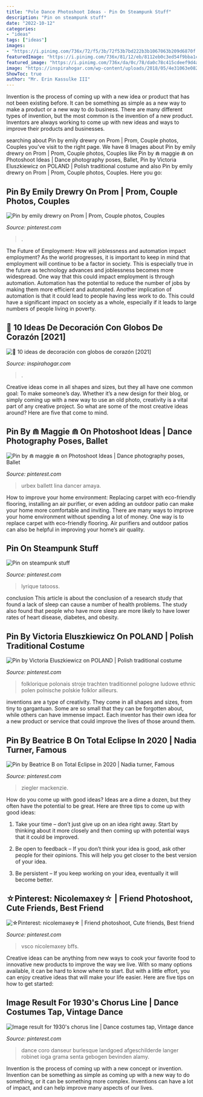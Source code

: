 ```yaml
---
title: "Pole Dance Photoshoot Ideas - Pin On Steampunk Stuff"
description: "Pin on steampunk stuff"
date: "2022-10-12"
categories:
- "ideas"
tags: ["ideas"]
images:
- "https://i.pinimg.com/736x/72/f5/3b/72f53b7bd222b3b1067063b209d6870f.jpg"
featuredImage: "https://i.pinimg.com/736x/81/12/eb/8112eb0c3ed54f9bba1cf3c1aa9cd75b.jpg"
featured_image: "https://i.pinimg.com/736x/da/0c/78/da0c78c415cdeef9d4a31072f7582195.jpg"
image: "https://inspirahogar.com/wp-content/uploads/2018/05/4e31063e082d43d3a165bb6d3a0b9528.jpg"
ShowToc: true
author: "Mr. Erin Kassulke III"
---
```



Invention is the process of coming up with a new idea or product that has not been existing before. It can be something as simple as a new way to make a product or a new way to do business. There are many different types of invention, but the most common is the invention of a new product. Inventors are always working to come up with new ideas and ways to improve their products and businesses.

	

		
searching about Pin by emily drewry on Prom | Prom, Couple photos, Couples you've visit to the right page. We have 8 Images about Pin by emily drewry on Prom | Prom, Couple photos, Couples like Pin by ⋒ maggie ⋒ on Photoshoot Ideas | Dance photography poses, Ballet, Pin by Victoria Eluszkiewicz on POLAND | Polish traditional costume and also Pin by emily drewry on Prom | Prom, Couple photos, Couples. Here you go:
		
    
## Pin By Emily Drewry On Prom | Prom, Couple Photos, Couples

<img loading=lazy src="https://i.pinimg.com/736x/81/12/eb/8112eb0c3ed54f9bba1cf3c1aa9cd75b.jpg" onerror="this.onerror=null;this.src='https://tse2.mm.bing.net/th?id=OIP.OMa9oALh0AJFdrIAIpubeQHaJ3&amp;pid=15.1';" alt="Pin by emily drewry on Prom | Prom, Couple photos, Couples">

_Source: pinterest.com_

>. 

	

The Future of Employment: How will joblessness and automation impact employment?
As the world progresses, it is important to keep in mind that employment will continue to be a factor in society. This is especially true in the future as technology advances and joblessness becomes more widespread. One way that this could impact employment is through automation. Automation has the potential to reduce the number of jobs by making them more efficient and automated. Another implication of automation is that it could lead to people having less work to do. This could have a significant impact on society as a whole, especially if it leads to large numbers of people living in poverty.

    
## 🥇 10 Ideas De Decoración Con Globos De Corazón [2021]

<img loading=lazy src="https://inspirahogar.com/wp-content/uploads/2018/05/4e31063e082d43d3a165bb6d3a0b9528.jpg" onerror="this.onerror=null;this.src='https://tse4.mm.bing.net/th?id=OIP.i808uqvJ5fREigE_fByPTAHaLF&amp;pid=15.1';" alt="🥇 10 ideas de decoración con globos de corazón [2021]">

_Source: inspirahogar.com_

>. 

	

Creative ideas come in all shapes and sizes, but they all have one common goal: To make someone’s day. Whether it’s a new design for their blog, or simply coming up with a new way to use an old photo, creativity is a vital part of any creative project. So what are some of the most creative ideas around? Here are five that come to mind.

    
## Pin By ⋒ Maggie ⋒ On Photoshoot Ideas | Dance Photography Poses, Ballet

<img loading=lazy src="https://i.pinimg.com/736x/8e/60/a5/8e60a5e0b3864f236edbc16dd0b61cb9.jpg" onerror="this.onerror=null;this.src='https://tse3.mm.bing.net/th?id=OIP.pBL1uBrOLY3bkSBWJjS-QAHaLH&amp;pid=15.1';" alt="Pin by ⋒ maggie ⋒ on Photoshoot Ideas | Dance photography poses, Ballet">

_Source: pinterest.com_

>urbex ballett lina dancer amaya. 

	

How to improve your home environment: Replacing carpet with eco-friendly flooring, installing an air purifier, or even adding an outdoor patio can make your home more comfortable and inviting.
There are many ways to improve your home environment without spending a lot of money. One way is to replace carpet with eco-friendly flooring. Air purifiers and outdoor patios can also be helpful in improving your home’s air quality.

    
## Pin On Steampunk Stuff

<img loading=lazy src="https://i.pinimg.com/736x/c7/37/2a/c7372a4d7be80b0fc6a6fea6c13bbbb0--steampunk-drawing-steampunk-cards.jpg" onerror="this.onerror=null;this.src='https://tse1.mm.bing.net/th?id=OIP.FGiFJLaKSo-YbByStpaheAHaKU&amp;pid=15.1';" alt="Pin on steampunk stuff">

_Source: pinterest.com_

>lyrique tatooss. 

	

conclusion
This article is about the conclusion of a research study that found a lack of sleep can cause a number of health problems. The study also found that people who have more sleep are more likely to have lower rates of heart disease, diabetes, and obesity.

    
## Pin By Victoria Eluszkiewicz On POLAND | Polish Traditional Costume

<img loading=lazy src="https://i.pinimg.com/736x/da/0c/78/da0c78c415cdeef9d4a31072f7582195.jpg" onerror="this.onerror=null;this.src='https://tse3.mm.bing.net/th?id=OIP.mNFGmkXfLWudyIjKM_fb5wHaL9&amp;pid=15.1';" alt="Pin by Victoria Eluszkiewicz on POLAND | Polish traditional costume">

_Source: pinterest.com_

>folklorique polonais stroje trachten traditionnel pologne ludowe ethnic polen polnische polskie folklor ailleurs. 

	

inventions are a type of creativity. They come in all shapes and sizes, from tiny to gargantuan. Some are so small that they can be forgotten about, while others can have immense impact. Each inventor has their own idea for a new product or service that could improve the lives of those around them.

    
## Pin By Beatrice B On Total Eclipse In 2020 | Nadia Turner, Famous

<img loading=lazy src="https://i.pinimg.com/736x/cb/10/0e/cb100e2c8c9eb377739d436ef2edf05e.jpg" onerror="this.onerror=null;this.src='https://tse2.mm.bing.net/th?id=OIP.zKl3-cncQHLupd4otmDWaQHaHR&amp;pid=15.1';" alt="Pin by Beatrice B on Total Eclipse in 2020 | Nadia turner, Famous">

_Source: pinterest.com_

>ziegler mackenzie. 

	

How do you come up with good ideas?
Ideas are a dime a dozen, but they often have the potential to be great. Here are three tips to come up with good ideas:
1. Take your time – don’t just give up on an idea right away. Start by thinking about it more closely and then coming up with potential ways that it could be improved.

2. Be open to feedback – If you don’t think your idea is good, ask other people for their opinions. This will help you get closer to the best version of your idea.

3. Be persistent – If you keep working on your idea, eventually it will become better.

    
## ☆Pinterest: Nicolemaxey☆ | Friend Photoshoot, Cute Friends, Best Friend

<img loading=lazy src="https://i.pinimg.com/736x/72/f5/3b/72f53b7bd222b3b1067063b209d6870f.jpg" onerror="this.onerror=null;this.src='https://tse4.mm.bing.net/th?id=OIP.8hIkHt24HtSdz76yEiS3gwHaNL&amp;pid=15.1';" alt="☆Pinterest: nicolemaxey☆ | Friend photoshoot, Cute friends, Best friend">

_Source: pinterest.com_

>vsco nicolemaxey bffs. 

	

Creative ideas can be anything from new ways to cook your favorite food to innovative new products to improve the way we live. With so many options available, it can be hard to know where to start. But with a little effort, you can enjoy creative ideas that will make your life easier. Here are five tips on how to get started: 

    
## Image Result For 1930&#039;s Chorus Line | Dance Costumes Tap, Vintage Dance

<img loading=lazy src="https://i.pinimg.com/736x/9c/d7/bb/9cd7bbce53e4efdf055a21becd9a27c6.jpg" onerror="this.onerror=null;this.src='https://tse1.mm.bing.net/th?id=OIP.m2xQK09_RH2frrxMNpINdAHaJV&amp;pid=15.1';" alt="Image result for 1930&#039;s chorus line | Dance costumes tap, Vintage dance">

_Source: pinterest.com_

>dance coro danseur burlesque landgoed afgeschilderde langer robinet ioga grama senta gebogen bevinden alamy. 

	

Invention is the process of coming up with a new concept or invention. Invention can be something as simple as coming up with a new way to do something, or it can be something more complex. Inventions can have a lot of impact, and can help improve many aspects of our lives.

